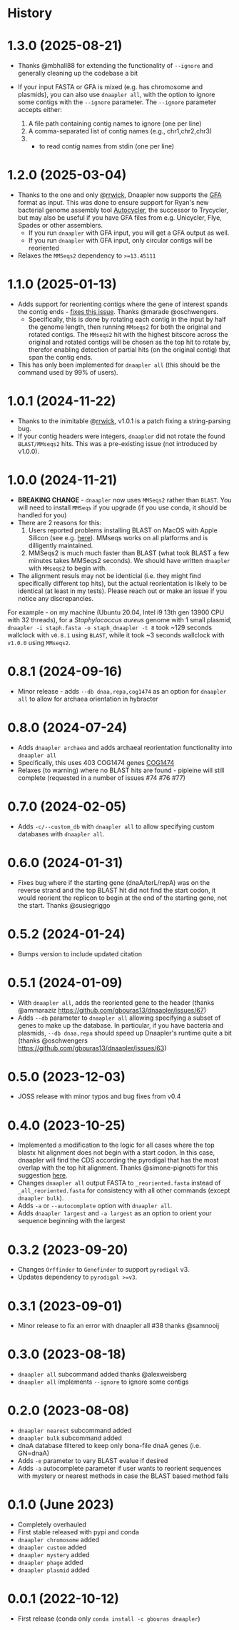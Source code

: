 # History

# 1.3.0 (2025-08-21)

* Thanks @mbhall88 for extending the functionality of `--ignore` and generally cleaning up the codebase a bit
* If your input FASTA or GFA is mixed (e.g. has chromosome and plasmids), you can also use `dnaapler all`, with the option to ignore some contigs with the `--ignore` parameter. The `--ignore` parameter accepts either:

  1. A file path containing contig names to ignore (one per line)
  2. A comma-separated list of contig names (e.g., chr1,chr2,chr3)
  3. - to read contig names from stdin (one per line)

# 1.2.0 (2025-03-04)

* Thanks to the one and only @[rrwick](https://github.com/rrwick), Dnaapler now supports the [GFA](https://gfa-spec.github.io/GFA-spec/GFA1.html) format as input. This was done to ensure support for Ryan's new bacterial genome assembly tool [Autocycler](https://github.com/rrwick/Autocycler), the successor to Trycycler, but may also be useful if you have GFA files from e.g. Unicycler, Flye, Spades or other assemblers.
    * If you run `dnaapler` with GFA input, you will get a GFA output as well.
    * If you run `dnaapler` with GFA input, only circular contigs will be reoriented
* Relaxes the `MMSeqs2` dependency to `>=13.45111` 

# 1.1.0 (2025-01-13)

* Adds support for reorienting contigs where the gene of interest spands the contig ends - [fixes this issue](https://github.com/gbouras13/dnaapler/issues/90). Thanks @marade @oschwengers.
  * Specifically, this is done by rotating each contig in the input by half the genome length, then running `MMseqs2` for both the original and rotated contigs. The `MMseqs2` hit with the highest bitscore across the original and rotated contigs will be chosen as the top hit to rotate by, therefor enabling detection of partial hits (on the original contig) that span the contig ends. 
* This has only been implemented for `dnaapler all` (this should be the command used by 99% of users).

# 1.0.1 (2024-11-22)

* Thanks to the inimitable @[rrwick](https://github.com/rrwick), v1.0.1 is a patch fixing a string-parsing bug.
* If your contig headers were integers, `dnaapler` did not rotate the found `BLAST/MMseqs2` hits. This was a pre-existing issue (not introduced by v1.0.0).

# 1.0.0 (2024-11-21)

* **BREAKING CHANGE** - `dnaapler` now uses `MMSeqs2` rather than `BLAST`. You will need to install `MMSeqs` if you upgrade (if you use conda, it should be handled for you)
* There are 2 reasons for this:
    1. Users reported problems installing BLAST on MacOS with Apple Silicon (see e.g. [here](https://github.com/gbouras13/pharokka/issues/368)). MMseqs works on all platforms and is dilligently maintained.
    2. MMSeqs2 is much much faster than BLAST (what took BLAST a few minutes takes MMSeqs2 seconds). We should have written `dnaapler` with `MMseqs2` to begin with.
* The alignment resuls may not be identicial (i.e. they might find specifically different top hits), but the actual reorientation is likely to be identical (at least in my tests). Please reach out or make an issue if you notice any discrepancies. 

For example - on my machine (Ubuntu 20.04, Intel i9 13th gen 13900 CPU with 32 threads), for a _Staphylococcus aureus_ genome with 1 small plasmid, `dnaapler -i staph.fasta -o staph_dnaapler -t 8`  took ~129 seconds wallclock with `v0.8.1` using `BLAST`, while it took ~3 seconds wallclock with `v1.0.0` using `MMseqs2`.

# 0.8.1 (2024-09-16)

* Minor release - adds `--db dnaa,repa,cog1474` as an option for `dnaapler all` to allow for archaea orientation in hybracter


# 0.8.0 (2024-07-24)

* Adds `dnaapler archaea` and adds archaeal reorientation functionality into `dnaapler all` 
* Specifically, this uses 403 COG1474 genes [COG1474](https://www.ncbi.nlm.nih.gov/research/cog/cog/COG1474/)
* Relaxes (to warning) where no BLAST hits are found - pipleine will still complete (requested in a number of issues #74 #76 #77)

# 0.7.0 (2024-02-05)

* Adds `-c/--custom_db` with `dnaapler all` to allow specifying custom databases with `dnaapler all`.

# 0.6.0 (2024-01-31)

* Fixes bug where if the starting gene (dnaA/terL/repA) was on the reverse strand and the top BLAST hit did not find the start codon, it would reorient the replicon to begin at the end of the starting gene, not the start. Thanks @susiegriggo

# 0.5.2 (2024-01-24)

* Bumps version to include updated citation

# 0.5.1 (2024-01-09)

* With `dnaapler all`, adds the reoriented gene to the header (thanks @ammaraziz https://github.com/gbouras13/dnaapler/issues/67)
* Adds `--db` parameter to `dnaapler all`  allowing specifying a subset of genes to make up the database. In particular, if you have bacteria and plasmids, `--db dnaa,repa` should speed up Dnaapler's runtime quite a bit (thanks @oschwengers https://github.com/gbouras13/dnaapler/issues/63)

# 0.5.0 (2023-12-03)

* JOSS release with minor typos and bug fixes from v0.4

# 0.4.0 (2023-10-25)

* Implemented a modification to the logic for all cases where the top blastx hit alignment does not begin with a start codon. In this case, dnaapler will find the CDS according the pyrodigal that has the most overlap with the top hit alignment. Thanks @simone-pignotti for this suggestion [here](https://github.com/gbouras13/dnaapler/issues/44).
* Changes `dnaapler all` output FASTA to `_reoriented.fasta` instead of `_all_reoriented.fasta` for consistency with all other commands (except `dnaapler bulk`).
* Adds `-a` or `--autocomplete` option with `dnaapler all`.
* Adds `dnaapler largest` and `-a largest` as an option to orient your sequence beginning with the largest 

# 0.3.2 (2023-09-20)

* Changes `Orffinder` to `Genefinder`  to support `pyrodigal` v3.
* Updates dependency to `pyrodigal >=v3`.

# 0.3.1 (2023-09-01)

* Minor release to fix an error with dnaapler all #38 thanks @samnooij

# 0.3.0 (2023-08-18)

* `dnaapler all` subcommand added thanks @alexweisberg
* `dnaapler all` implements `--ignore` to ignore some contigs


# 0.2.0 (2023-08-08)

* `dnaapler nearest` subcommand added
* `dnaapler bulk` subcommand added
* dnaA database filtered to keep only bona-file dnaA genes (i.e. GN=dnaA)
* Adds `-e` parameter to vary BLAST evalue if desired
* Adds `-a` autocomplete parameter if user wants to reorient sequences with mystery or nearest methods in case the BLAST based method fails

# 0.1.0 (June 2023)

* Completely overhauled
* First stable released with pypi and conda 
* `dnaapler chromosome` added
* `dnaapler custom` added
* `dnaapler mystery` added 
* `dnaapler phage` added
* `dnaapler plasmid` added


# 0.0.1 (2022-10-12)

* First release (conda only `conda install -c gbouras dnaapler`)
